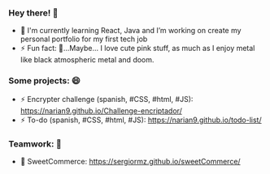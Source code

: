 ### Hey there! 👋


- 🌱 I'm currently learning React, Java and I’m working on create my personal portfolio for my first tech job
- ⚡ Fun fact: 🤔...Maybe... I love cute pink stuff, as much as I enjoy metal like black atmospheric metal and doom.

### Some projects: 😄
- ⚡ Encrypter challenge (spanish, #CSS, #html, #JS): https://narian9.github.io/Challenge-encriptador/
- ⚡ To-do (spanish, #CSS, #html, #JS): https://narian9.github.io/todo-list/

### Teamwork: 👯
- 🌱 SweetCommerce: https://sergiormz.github.io/sweetCommerce/

<!--
**Narian9/Narian9** is a ✨ _special_ ✨ repository because its `README.md` (this file) appears on your GitHub profile.

Here are some ideas to get you started:

- 🔭  ...

- 👯 I’m looking to collaborate on ...
- 🤔 I’m looking for help with ...
- 💬 Ask me about ...
- 📫 How to reach me: ...
- 😄 Pronouns: ...
- ⚡ Fun fact: ...
-->
